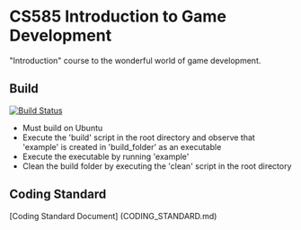 # CS585 Introduction to Game Development
"Introduction" course to the wonderful world of game development.

## Build
[![Build Status](https://travis-ci.org/famzim13/CS585.svg?branch=master)](https://travis-ci.org/famzim13/CS585)
* Must build on Ubuntu
* Execute the 'build' script in the root directory and observe that 'example' is created in 'build_folder' as an executable
* Execute the executable by running 'example'
* Clean the build folder by executing the 'clean' script in the root directory

## Coding Standard
[Coding Standard Document] (CODING_STANDARD.md)
